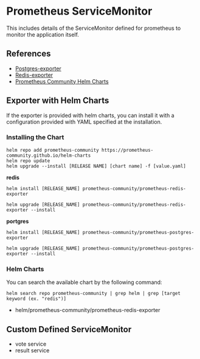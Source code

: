 # Prometheus ServiceMonitor
This includes details of the ServiceMonitor defined for prometheus to monitor
the application itself.

## References
* [Postgres-exporter](https://hub.docker.com/r/bitnami/postgres-exporter)
* [Redis-exporter](https://hub.docker.com/r/bitnami/redis-exporter)
* [Prometheus Community Helm Charts](https://github.com/prometheus-community/helm-charts)

## Exporter with Helm Charts
If the exporter is provided with helm charts, you can install it with
a configuration provided with YAML specified at the installation.

### Installing the Chart
```
helm repo add prometheus-community https://prometheus-community.github.io/helm-charts
helm repo update
helm upgrade --install [RELEASE NAME] [chart name] -f [value.yaml]
```

<b>redis</b>
```
helm install [RELEASE_NAME] prometheus-community/prometheus-redis-exporter
```
```
helm upgrade [RELEASE_NAME] prometheus-community/prometheus-redis-exporter --install
```

<b>portgres</b>
```
helm install [RELEASE_NAME] prometheus-community/prometheus-postgres-exporter
```
```
helm upgrade [RELEASE_NAME] prometheus-community/prometheus-postgres-exporter --install
```

### Helm Charts
You can search the available chart by the following command:
```
helm search repo prometheus-community | grep helm | grep [target keyword (ex. "redis")]
```

* helm/prometheus-community/prometheus-redis-exporter


## Custom Defined ServiceMonitor
* vote service
* result service
